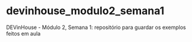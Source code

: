 # devinhouse_modulo2_semana1
DEVinHouse - Módulo 2, Semana 1: repositório para guardar os exemplos feitos em aula
